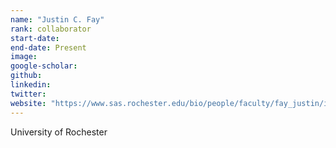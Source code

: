 ```yaml
---
name: "Justin C. Fay"
rank: collaborator
start-date:
end-date: Present
image:
google-scholar:
github:
linkedin:
twitter:
website: "https://www.sas.rochester.edu/bio/people/faculty/fay_justin/index.html"
---
```


University of Rochester
